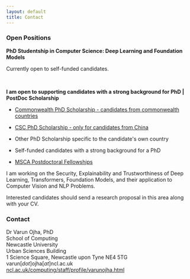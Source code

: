 ```yaml
---
layout: default
title: Contact
---
```


<!---  
<div style="text-align: center"> <a href="#open-position">jobs</a> </div> 
<a href="{{site.baseurl}}/index">Home</a> | 
<a href="{{site.baseurl}}/profile">Profile</a> | 
<a href="{{site.baseurl}}/publications">Publications</a> | 
<a href="{{site.baseurl}}/research">Research</a> | 
<a href="{{site.baseurl}}/teaching">Teaching</a> --->


### Open Positions

**PhD Studentship in Computer Science: Deep Learning and Foundation Models** 

Currently open to self-funded candidates. 
<!-- [Apply Here](https://www.ncl.ac.uk/postgraduate/fees-funding/search-funding/?code=comp2143) -->

<br>

**I am open to supporting candidates with a strong background for PhD | PostDoc Scholarship**
* [Commonwealth PhD Scholarship - candidates from commonwealth countries](https://cscuk.fcdo.gov.uk/about-us/scholarships-and-fellowships/)
* [CSC PhD Scholarship - only for candidates from China](https://www.ncl.ac.uk/mediav8/modern-languages/files/csc-nu-phd-scholarships-regulations-22-23.pdf)
* Other PhD Scholarship specific to the candidate's own country
* Self-funded candidates with a strong background for a PhD

* [MSCA Postdoctoral Fellowships](https://marie-sklodowska-curie-actions.ec.europa.eu/actions/postdoctoral-fellowships)

I am working on the Security, Explainability and Trustworthiness of Deep Learning, Transformers, Foundation Models, and their application to Computer Vision and NLP Problems.

Interested candidates should send a research proposal in this area along with your CV. 

### Contact

Dr Varun Ojha, PhD <br>
School of Computing <br>
Newcastle University <br>
Urban Sciences Building <br>
1 Science Square, Newcastle upon Tyne NE4 5TG <br>
varun[_dot_]ojha[_at_]ncl.ac.uk <br>
[ncl.ac.uk/computing/staff/profile/varunojha.html](https://www.ncl.ac.uk/computing/staff/profile/varunojha.html)



